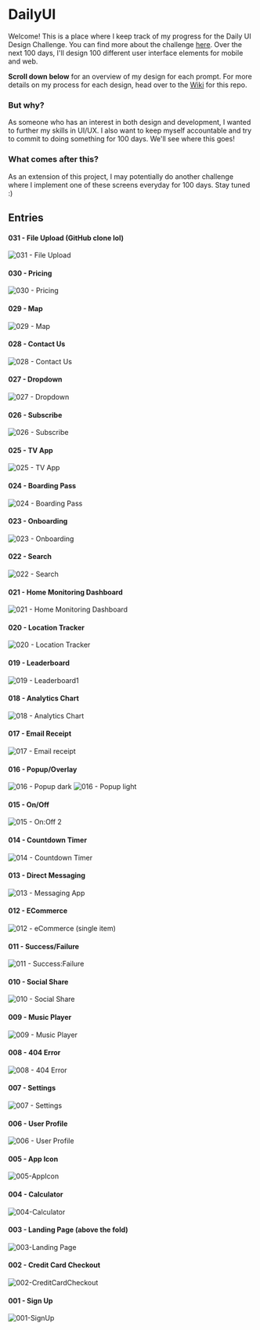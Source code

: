 # DailyUI

Welcome! This is a place where I keep track of my progress for the Daily UI Design Challenge. You can find more about the challenge [here](https://www.dailyui.co/). Over the next 100 days, I'll design 100 different user interface elements for mobile and web. 

**Scroll down below** for an overview of my design for each prompt. For more details on my process for each design, head over to the [Wiki](https://github.com/panjenny0/DailyUI/wiki) for this repo.

### But why?
As someone who has an interest in both design and development, I wanted to further my skills in UI/UX. I also want to keep myself accountable and try to commit to doing something for 100 days. We'll see where this goes!

### What comes after this?
As an extension of this project, I may potentially do another challenge where I implement one of these screens everyday for 100 days. Stay tuned :) 

## Entries
#### 031 - File Upload (GitHub clone lol)
![031 - File Upload](https://user-images.githubusercontent.com/38872354/81763632-b115e580-949d-11ea-9a60-73a6a39ef21a.jpg)

#### 030 - Pricing
![030 - Pricing](https://user-images.githubusercontent.com/38872354/81630794-86138f00-93d4-11ea-9b9f-730563ce75aa.jpg)

#### 029 - Map
![029 - Map](https://user-images.githubusercontent.com/38872354/81510423-94cc4a00-92df-11ea-89dd-ca404a0c0372.jpg)

#### 028 - Contact Us
![028 - Contact Us](https://user-images.githubusercontent.com/38872354/81480315-fbc20400-91f6-11ea-9657-6812a055ac74.jpg)

#### 027 - Dropdown
![027 - Dropdown](https://user-images.githubusercontent.com/38872354/81460914-5b2bff80-9176-11ea-8f2d-e1416165cef8.jpg)

#### 026 - Subscribe
![026 - Subscribe](https://user-images.githubusercontent.com/38872354/81361661-007aa100-90ad-11ea-8b65-15df5d78e30d.jpg)

#### 025 - TV App
![025 - TV App](https://user-images.githubusercontent.com/38872354/81248171-c6949680-8fe9-11ea-8795-261917428777.jpg)

#### 024 - Boarding Pass
![024 - Boarding Pass](https://user-images.githubusercontent.com/38872354/81032250-27429880-8e5d-11ea-803a-2dcb6bdf278c.jpg)

#### 023 - Onboarding
![023 - Onboarding](https://user-images.githubusercontent.com/38872354/80919854-37ae2280-8d3a-11ea-8053-b7b4ab46006d.jpg)

#### 022 - Search
![022 - Search](https://user-images.githubusercontent.com/38872354/80872784-39b4aa80-8c82-11ea-8d04-dfb0bac399ce.jpg)

#### 021 - Home Monitoring Dashboard
![021 - Home Monitoring Dashboard](https://user-images.githubusercontent.com/38872354/80855888-1acaff80-8c13-11ea-9138-7a6b53535d7f.jpg)

#### 020 - Location Tracker
![020 - Location Tracker](https://user-images.githubusercontent.com/38872354/80777816-6fe41400-8b34-11ea-91b7-a6e7a39f8fd0.jpg)

#### 019 - Leaderboard
![019 - Leaderboard1](https://user-images.githubusercontent.com/38872354/80439839-76288500-88d5-11ea-811f-9234631604b4.jpg)

#### 018 - Analytics Chart
![018 - Analytics Chart](https://user-images.githubusercontent.com/38872354/80313506-3cfaf280-87b9-11ea-9381-4fb12360d666.jpg)

#### 017 - Email Receipt
![017 - Email receipt](https://user-images.githubusercontent.com/38872354/80310596-965b2580-87a9-11ea-85b6-104bc23ae5ac.jpg)

#### 016 - Popup/Overlay
![016 - Popup dark](https://user-images.githubusercontent.com/38872354/80293454-87369200-872d-11ea-8b12-23a4ecf81e91.jpg)
![016 - Popup light](https://user-images.githubusercontent.com/38872354/80293457-89005580-872d-11ea-88c1-2116bb7d4970.jpg)

#### 015 - On/Off
![015 - On:Off 2](https://user-images.githubusercontent.com/38872354/80267831-192c9500-8671-11ea-9b85-771fb5cf6e52.gif)

#### 014 - Countdown Timer
![014 - Countdown Timer](https://user-images.githubusercontent.com/38872354/80165969-bec90100-85aa-11ea-9aa3-cf17b8af377c.jpg)

#### 013 - Direct Messaging
![013 - Messaging App](https://user-images.githubusercontent.com/38872354/79816393-2257f200-8351-11ea-9c18-9d89b141601e.jpg)

#### 012 - ECommerce
![012 - eCommerce (single item)](https://user-images.githubusercontent.com/38872354/79643404-d0587600-8170-11ea-8ef1-40f20747758b.jpg)

#### 011 - Success/Failure
![011 - Success:Failure](https://user-images.githubusercontent.com/38872354/79704409-54991f00-827f-11ea-99e2-76b916edcaed.jpg)

#### 010 - Social Share
![010 - Social Share](https://user-images.githubusercontent.com/38872354/79643382-aacb6c80-8170-11ea-8387-f3eac8658cef.jpg)

#### 009 - Music Player
![009 - Music Player](https://user-images.githubusercontent.com/38872354/79642431-67baca80-816b-11ea-9a9f-888a0dfe9fe0.jpg)

#### 008 - 404 Error
![008 - 404 Error](https://user-images.githubusercontent.com/38872354/79624022-179d2300-80ed-11ea-9375-0e00a3e70954.jpg)

#### 007 - Settings
![007 - Settings](https://user-images.githubusercontent.com/38872354/79519636-6631bb00-8022-11ea-8c82-4423f70467f2.jpg)

#### 006 - User Profile
![006 - User Profile](https://user-images.githubusercontent.com/38872354/79405966-cc0b3d80-7f63-11ea-8b42-fcd88ecdbc78.jpg)

#### 005 - App Icon
![005-AppIcon](https://user-images.githubusercontent.com/38872354/79294983-8daf4900-7ea5-11ea-81a0-4cd2f5eb461f.jpg)

#### 004 - Calculator
![004-Calculator](https://user-images.githubusercontent.com/38872354/79182307-7f492a80-7ddc-11ea-997e-47020c3bd75b.jpg)

#### 003 - Landing Page (above the fold)
![003-Landing Page](https://user-images.githubusercontent.com/38872354/79082891-6e26ed80-7cf8-11ea-9b45-a9d260e1b903.jpg)

#### 002 - Credit Card Checkout
![002-CreditCardCheckout](https://user-images.githubusercontent.com/38872354/79080808-1ed7c180-7ce6-11ea-9ce0-baa8ac1d0652.jpg)

#### 001 - Sign Up
![001-SignUp](https://user-images.githubusercontent.com/38872354/79080793-f8198b00-7ce5-11ea-8746-6454437a867e.jpg)


